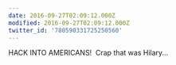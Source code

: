 ```yaml
---
date: 2016-09-27T02:09:12.000Z
modified: 2016-09-27T02:09:12.000Z
twitter_id: '780590331725250560'
---
```


  HACK INTO AMERICANS! &nbsp;Crap that was Hilary...
